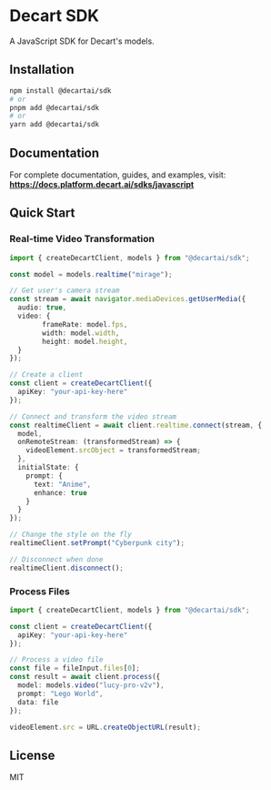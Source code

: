 # Decart SDK

A JavaScript SDK for Decart's models.

## Installation

```bash
npm install @decartai/sdk
# or
pnpm add @decartai/sdk
# or
yarn add @decartai/sdk
```

## Documentation

For complete documentation, guides, and examples, visit:
**https://docs.platform.decart.ai/sdks/javascript**

## Quick Start

### Real-time Video Transformation

```typescript
import { createDecartClient, models } from "@decartai/sdk";

const model = models.realtime("mirage");

// Get user's camera stream
const stream = await navigator.mediaDevices.getUserMedia({
  audio: true,
  video: { 
		frameRate: model.fps,
		width: model.width,
		height: model.height,
  }
});

// Create a client
const client = createDecartClient({
  apiKey: "your-api-key-here"
});

// Connect and transform the video stream
const realtimeClient = await client.realtime.connect(stream, {
  model,
  onRemoteStream: (transformedStream) => {
    videoElement.srcObject = transformedStream;
  },
  initialState: {
    prompt: {
      text: "Anime",
      enhance: true
    }
  }
});

// Change the style on the fly
realtimeClient.setPrompt("Cyberpunk city");

// Disconnect when done
realtimeClient.disconnect();
```

### Process Files

```typescript
import { createDecartClient, models } from "@decartai/sdk";

const client = createDecartClient({
  apiKey: "your-api-key-here"
});

// Process a video file
const file = fileInput.files[0];
const result = await client.process({
  model: models.video("lucy-pro-v2v"),
  prompt: "Lego World",
  data: file
});

videoElement.src = URL.createObjectURL(result);
```

## License

MIT
